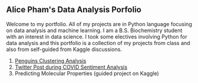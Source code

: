 ## Alice Pham's Data Analysis Porfolio
Welcome to my portfolio. All of my projects are in Python language focusing on data analysis and machine learning. 
I am a B.S. Biochemistry student with an interest in data science. I took some electives involving Python for data analysis and this portfolio is a collection of my projects from class and also from self-guided from Kaggle discussions.

1. [Penguins Clustering Analysis](https://github.com/Naliph/DS-Porfolio/tree/hidden/Penguins%20Clustering%20Analysis)
2. [Twitter Post during COVID Sentiment Analysis ](https://github.com/Naliph/DS-Porfolio/tree/hidden/Tweets%20Sentiment%20Analysis)
3. Predicting Molecular Properties (guided project on Kaggle)
